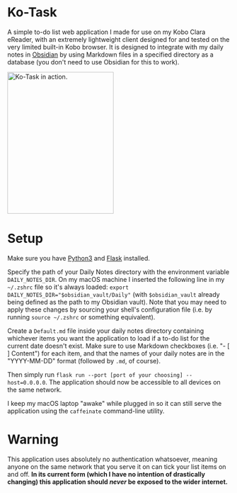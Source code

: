 # Ko-Task

A simple to-do list web application I made for use on my Kobo Clara eReader, with an extremely lightweight client designed for and tested on the very limited built-in Kobo browser. It is designed to integrate with my daily notes in [Obsidian](https://obsidian.md) by using Markdown files in a specified directory as a database (you don't need to use Obsidian for this to work).

<img src="https://github.com/user-attachments/assets/d72533c5-f50a-4916-90fb-78eef882d61f" alt="Ko-Task in action." height="320px" width="240">

# Setup

Make sure you have [Python3](https://www.python.org/downloads/) and [Flask](https://flask.palletsprojects.com/en/stable/) installed.

Specify the path of your Daily Notes directory with the environment variable `DAILY_NOTES_DIR`. On my macOS machine I inserted the following line in my `~/.zshrc` file so it's always loaded: `export DAILY_NOTES_DIR="$obsidian_vault/Daily"` (with `$obsidian_vault` already being defined as the path to my Obsidian vault). Note that you may need to apply these changes by sourcing your shell's configuration file (i.e. by running `source ~/.zshrc` or something equivalent).

Create a `Default.md` file inside your daily notes directory containing whichever items you want the application to load if a to-do list for the current date doesn't exist. Make sure to use Markdown checkboxes (i.e. "- [ ] Content") for each item, and that the names of your daily notes are in the "YYYY-MM-DD" format (followed by `.md`, of course).

Then simply run `flask run --port [port of your choosing] --host=0.0.0.0`. The application should now be accessible to all devices on the same network.

I keep my macOS laptop "awake" while plugged in so it can still serve the application using the `caffeinate` command-line utility.

# Warning

This application uses absolutely no authentication whatsoever, meaning anyone on the same network that you serve it on can tick your list items on and off. **In its current form (which I have no intention of drastically changing) this application should _never_ be exposed to the wider internet.**
